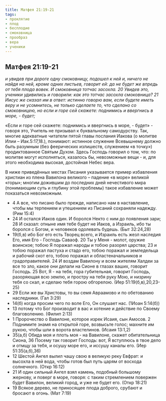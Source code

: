 ```yaml
---
title: Матфея 21:19-21 
tags: 
- проклятие
- плод
- бесплодие
- смоковница
- прообраз
- вера
- ученики
---
```


## Матфея 21:19-21

*и увидев при дороге одну смоковницу, подошел к ней и, ничего не найдя на ней, кроме одних листьев, говорит ей: да не будет же впредь от тебя плода вовек. И смоковница тотчас засохла. 20 Увидев это, ученики удивились и говорили: как это тотчас засохла смоковница? 21 Иисус же сказал им в ответ: истинно говорю вам, если будете иметь веру и не усомнитесь, не только сделаете то, что сделано со смоковницею, но если и горе сей скажете: поднимись и ввергнись в море, - будет;*

«Если и горе сей скажете: поднимись и ввергнись в море, - будет» - говоря это, Учитель не призывал к буквальному самодурству. Так, многие адекватные читатели пятой главы послания Иакова (о молитве Илии – Иак.5:17,18.), понимают: истинное служение Всевышнему должно быть разумным (без феерических излишеств, служением «в точку») продиктованное Святым Духом. Здесь Господь говорил о том, что: по молитве могут исполняться, казалось бы, невозможные вещи - и, для этого необходима высокая, достойная Небес вера. 

В ниже приведённых местах Писания указывается пример избавления христиан из плена Вавилона великого – падение «в море» великой «горы»; многим дожившим до последних дней нечестивого мира (понимающим суть и глубину этой проблемы) такое избавление может показаться невозможным. 

- 4 А все, что писано было прежде, написано нам в наставление, чтобы мы терпением и утешением из Писаний сохраняли надежду. (Рим 15:4)
- 24 И остался Иаков один. И боролся Некто с ним до появления зари; 28 И сказал: отныне имя тебе будет не Иаков, а Израиль, ибо ты боролся с Богом, и человеков одолевать будешь. (Быт 32:24,28)
- 19(б,в) ибо Бог его есть Творец всего, и Израиль есть жезл наследия Его, имя Его - Господь Саваоф. 20 Ты у Меня - молот, оружие воинское; тобою Я поражал народы и тобою разорял царства; 23 и тобою поражал пастуха и стадо его, тобою поражал и земледельца и рабочий скот его, тобою поражал и областеначальников и градоправителей. 24 И воздам Вавилону и всем жителям Халдеи за все то зло, какое они делали на Сионе в глазах ваших, говорит Господь. 25 Вот, Я - на тебя, гора губительная, говорит Господь, разоряющая всю землю, и простру на тебя руку Мою, и низрину тебя со скал, и сделаю тебя горою обгорелою. (Иер 51:19(б,в),20,23-25)
- 29 Если же вы Христовы, то вы семя Авраамово и по обетованию наследники. (Гал 3:29)
- 14(б) когда просим чего по воле Его, Он слушает нас. (1Иоан 5:14(б))
- 13 потому что Бог производит в вас и хотение и действие по Своему благоволению. (Филип 2:13)
- 1 Пророчество о Вавилоне, которое изрек Исаия, сын Амосов. 2 Поднимите знамя на открытой горе, возвысьте голос; махните им рукою, чтобы шли в ворота властелинов. (Исаия 13:1,2)
- 35(а,б) Обида моя и плоть моя - на Вавилоне, скажет обитательница Сиона, 36 Посему так говорит Господь: вот, Я вступлюсь в твое дело и отмщу за тебя, и осушу море его, и иссушу каналы его. (Иер 51:35(а,б),36)
- 12 Шестой Ангел вылил чашу свою в великую реку Евфрат: и высохла в ней вода, чтобы готов был путь царям от восхода солнечного. (Откр 16:12)
- 21 И один сильный Ангел взял камень, подобный большому жернову, и поверг в море, говоря: с таким стремлением повержен будет Вавилон, великий город, и уже не будет его. (Откр 18:21)
- 19 Всякое дерево, не приносящее плода доброго, срубают и бросают в огонь. (Мат 7:19)
